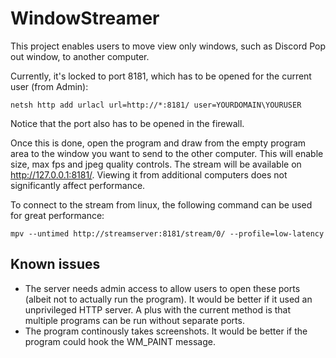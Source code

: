 # WindowStreamer

This project enables users to move view only windows, such as Discord Pop out window, to another computer.

Currently, it's locked to port 8181, which has to be opened for the current user (from Admin):

```
netsh http add urlacl url=http://*:8181/ user=YOURDOMAIN\YOURUSER
```

Notice that the port also has to be opened in the firewall.

Once this is done, open the program and draw from the empty program area to the window you want to send to the other computer. This will enable size, max fps and jpeg quality controls. The stream will be available on http://127.0.0.1:8181/. Viewing it from additional computers does not significantly affect performance.

To connect to the stream from linux, the following command can be used for great performance:

```
mpv --untimed http://streamserver:8181/stream/0/ --profile=low-latency
```

## Known issues

* The server needs admin access to allow users to open these ports (albeit not to actually run the program). It would be better if it used an unprivileged HTTP server. A plus with the current method is that multiple programs can be run without separate ports.
* The program continously takes screenshots. It would be better if the program could hook the WM_PAINT message.